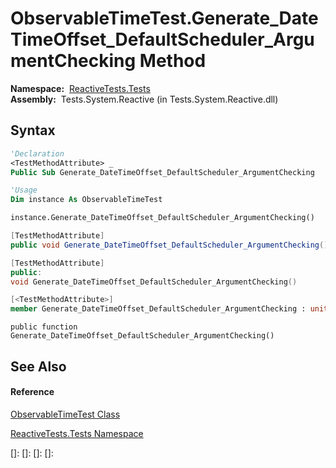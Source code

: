 # ObservableTimeTest.Generate\_DateTimeOffset\_DefaultScheduler\_ArgumentChecking Method

**Namespace:**  [ReactiveTests.Tests](ReactiveTests.Tests\ReactiveTests.Tests.md)  
**Assembly:**  Tests.System.Reactive (in Tests.System.Reactive.dll)

## Syntax

```vb
'Declaration
<TestMethodAttribute> _
Public Sub Generate_DateTimeOffset_DefaultScheduler_ArgumentChecking
```

```vb
'Usage
Dim instance As ObservableTimeTest

instance.Generate_DateTimeOffset_DefaultScheduler_ArgumentChecking()
```

```csharp
[TestMethodAttribute]
public void Generate_DateTimeOffset_DefaultScheduler_ArgumentChecking()
```

```c++
[TestMethodAttribute]
public:
void Generate_DateTimeOffset_DefaultScheduler_ArgumentChecking()
```

```fsharp
[<TestMethodAttribute>]
member Generate_DateTimeOffset_DefaultScheduler_ArgumentChecking : unit -> unit 
```

```jscript
public function Generate_DateTimeOffset_DefaultScheduler_ArgumentChecking()
```

## See Also

#### Reference

[ObservableTimeTest Class](ObservableTimeTest\ObservableTimeTest.md)

[ReactiveTests.Tests Namespace](ReactiveTests.Tests\ReactiveTests.Tests.md)

[]: 
[]: 
[]: 
[]: 